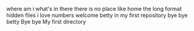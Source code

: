 where am i
what's in there
there is no place like home
the long format
hidden files
i love numbers
welcome
betty in my first repository
bye bye betty
Bye bye My first directory 
